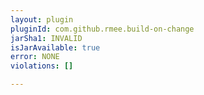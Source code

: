 ```yaml
---
layout: plugin
pluginId: com.github.rmee.build-on-change
jarSha1: INVALID
isJarAvailable: true
error: NONE
violations: []

---
```

